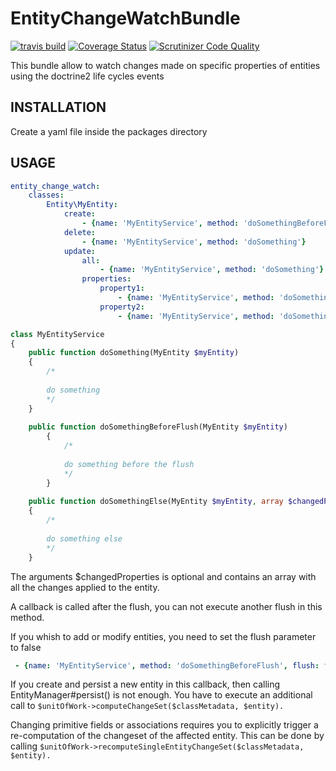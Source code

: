 # EntityChangeWatchBundle

[![travis build](https://travis-ci.org/actiane/EntityChangeWatchBundle.svg?branch=master)](https://travis-ci.org/actiane/EntityChangeWatchBundle)
[![Coverage Status](https://coveralls.io/repos/github/actiane/EntityChangeWatchBundle/badge.svg?branch=master)](https://coveralls.io/github/actiane/EntityChangeWatchBundle?branch=master)
[![Scrutinizer Code Quality](https://scrutinizer-ci.com/g/actiane/EntityChangeWatchBundle/badges/quality-score.png?b=master)](https://scrutinizer-ci.com/g/actiane/EntityChangeWatchBundle/?branch=master)

This bundle allow to watch changes made on specific properties of entities using the doctrine2 life cycles events

## INSTALLATION

Create a yaml file inside the packages directory

## USAGE

```yaml
entity_change_watch:
    classes:
        Entity\MyEntity:
            create:
                - {name: 'MyEntityService', method: 'doSomethingBeforeFlush', flush: false}
            delete:
                - {name: 'MyEntityService', method: 'doSomething'}
            update:
                all:
                    - {name: 'MyEntityService', method: 'doSomething'}
                properties:
                    property1:
                        - {name: 'MyEntityService', method: 'doSomething'}
                    property2:
                        - {name: 'MyEntityService', method: 'doSomethingElse'}
```


```php
class MyEntityService
{
    public function doSomething(MyEntity $myEntity)
    {
        /*
        
        do something
        */
    }
    
    public function doSomethingBeforeFlush(MyEntity $myEntity)
        {
            /*
            
            do something before the flush
            */
        }
    
    public function doSomethingElse(MyEntity $myEntity, array $changedProperties)
    {
        /*
        
        do something else
        */
    }
```

The arguments $changedProperties is optional and contains an array with all the changes applied to the entity.

A callback is called after the flush, you can not execute another flush in this method.

If you whish to add or modify entities, you need to set the flush parameter to false

```YAML
 - {name: 'MyEntityService', method: 'doSomethingBeforeFlush', flush: false}
```

If you create and persist a new entity in this callback, then calling EntityManager#persist() is not enough. You have to execute an additional call to `$unitOfWork->computeChangeSet($classMetadata, $entity).`

Changing primitive fields or associations requires you to explicitly trigger a re-computation of the changeset of the affected entity. This can be done by calling `$unitOfWork->recomputeSingleEntityChangeSet($classMetadata, $entity).`
